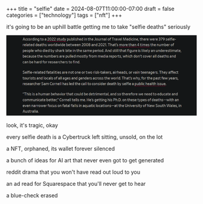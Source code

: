 +++
title = "selfie"
date = 2024-08-07T11:00:00-07:00
draft = false
categories = ["technology"]
tags = ["nft"]
+++

it's going to be an uphill battle getting me to take "selfie deaths" seriously

![](./selfie.png)

look, it's tragic, okay

every selfie death is a Cybertruck left sitting, unsold, on the lot

a NFT, orphaned, its wallet forever silenced

a bunch of ideas for AI art that never even got to get generated

reddit drama that you won't have read out loud to you

an ad read for Squarespace that you'll never get to hear

a blue-check erased